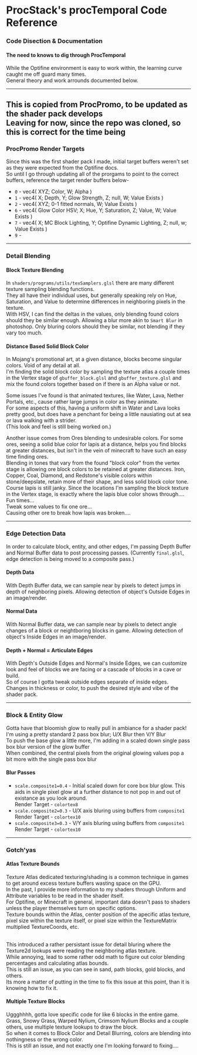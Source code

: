 # ProcStack's procTemporal Code Reference
### Code Disection & Documentation
#### The need to knows to dig through ProcTemporal
While the Optifine environment is easy to work within, the learning curve caught me off guard many times.
<br/>General theory and work arrounds documented below.

---
**This is copied from ProcPromo, to be updated as the shader pack develops**
<br/>**Leaving for now, since the repo was cloned, so this is correct for the time being**
---

### ProcPromo Render Targets
Since this was the first shader pack I made, initial target buffers weren't set as they were expected from the Optifine docs.
<br/>So until I go through updating all of the prorgams to point to the correct buffers, reference the target render buffers below-
 - `0` - vec4( XYZ; Color, W; Alpha )
 - `1` - vec4( X; Depth, Y; Glow Strength, Z; null, W; Value Exists )
 - `2` - vec4( XYZ; 0-1 fitted normals, W; Value Exists )
 - `6` - vec4( Glow Color HSV; X; Hue, Y; Saturation, Z; Value, W; Value Exists )
 - `7` - vec4( X; MC Block Lighting, Y; Optifine Dynamic Lighting, Z; null, w; Value Exists )
 - `9` - 
 
---

### Detail Blending
#### Block Texture Blending
In `shaders/programs/utils/texSamplers.glsl` there are many different texture sampling blending functions.
<br/>They all have their individual uses, but generally speaking rely on Hue, Saturation, and Value to determine differences in neighboring pixels in the texture.
<br/>With HSV, I can find the deltas in the values, only blending found colors should they be similar enough.  Allowing a blur more akin to `Smart Blur` in photoshop.  Only bluring colors should they be similar, not blending if they vary too much.

#### Distance Based Solid Block Color
In Mojang's promotional art, at a given distance, blocks become singular colors.  Void of any detail at all.
<br/>I'm finding the solid block color by sampling the texture atlas a couple times in the Vertex stage of `gbuffer_block.glsl` and `gbuffer_texture.glsl` and mix the found colors together based on if there is an Alpha value or not.

Some issues I've found is that animated textures, like Water, Lava, Nether Portals, etc., cause rather large jumps in color as they animate.
<br/>For some aspects of this, having a uniform shift in Water and Lava looks pretty good, but does have a penchant for being a little nausiating out at sea or lava walking with a strider.
<br/>(This look and feel is still being worked on.)

Another issue comes from Ores blending to undesirable colors.  For some ores, seeing a solid blue color for lapis at a distance, helps you find blocks at greater distances, but isn't in the vein of minecraft to have such an easy time finding ores.
<br/>Blending in tones that vary from the found "block color" from the vertex stage is allowing ore block colors to be retained at greater distances.  Iron, Copper, Coal, Diamond, and Redstone's visible colors within stone/deepslate, retain more of their shape, and less solid block color tone.
<br/>Course lapis is still janky.  Since the locations I'm sampling the block texture in the Vertex stage, is exactly where the lapis blue color shows through.... Fun times...
<br/>Tweak some values to fix one ore...
<br/>Causing other ore to break how lapis was broken....
 
---

### Edge Detection Data
In order to calculate block, entity, and other edges, I'm passing Depth Buffer and Normal Buffer data to post processing passes.
(Currently `final.glsl`, edge detection is being moved to a composite pass.)

#### Depth Data
With Depth Buffer data, we can sample near by pixels to detect jumps in depth of neighboring pixels.  Allowing detection of object's Outside Edges in an image/render.

#### Normal Data
With Normal Buffer data, we can sample near by pixels to detect angle changes of a block or neightboring blocks in game.  Allowing detection of object's Inside Edges in an image/render.

#### Depth + Normal = Articulate Edges
With Depth's Outside Edges and Normal's Inside Edges, we can customize look and feel of blocks we are facing or a cascade of blocks in a cave or build.
<br/>So of course I gotta tweak outside edges separate of inside edges.  Changes in thickness or color, to push the desired style and vibe of the shader pack. 
 
---

### Block & Entity Glow
Gotta have that bloomish glow to really pull in ambiance for a shader pack!
<br/>I'm using a pretty standard 2 pass box blur; U/X Blur then V/Y Blur
<br/>To push the base glow a little more, I'm adding in a scaled down single pass box blur version of the glow buffer
<br/>When combined, the central pixels from the original glowing values pop a bit more with the single pass box blur

#### Blur Passes
 - `scale.composite1=0.4` - Initial scaled down for core box blur glow.  This aids in single pixel glow at a further distance to not pop in and out of existance as you look around. <br/>Render Target - `colortex8`
 - `scale.composite2=0.3` - U/X axis bluring using buffers from `composite1` <br/>Render Target - `colortex10`
 - `scale.composite3=0.3` - V/Y axis bluring using buffers from `composite1` <br/>Render Target - `colortex10`
 
---

### Gotch'yas
#### Atlas Texture Bounds
Texture Atlas dedicated texturing/shading is a common technique in games to get around excess texture buffers wasting space on the GPU.
<br/>In the past, I provide more information to my shaders through Uniform and Attribute variables to be read in the shader itself.
<br/>For Optifine, or Minecraft in general, important data doesn't pass to shaders unless the player themselves turn on specific options.
<br/>Texture bounds within the Atlas, center position of the apecific atlas texture, pixel size within the texture itself, or pixel size within the TextureMatrix multiplied TextureCoords, etc.

<br/>This introduced a rather persistant issue for detail bluring where the Texture2d lookups were reading the neighboring atlas texture.
<br/>While annoying, lead to some rather odd math to figure out color blending percentages and calculating atlas bounds.
<br/>This is still an issue, as you can see in sand, path blocks, gold blocks, and others.
<br/>Its more a matter of putting in the time to fix this issue at this point, than it is knowing how to fix it.

#### Multiple Texture Blocks
Uggghhhh, gotta love specific code for like 6 blocks in the entire game.
<br/>Grass, Snowy Grass, Warped Nylium, Crimsom Nylium Blocks and a couple others, use multiple texture lookups to draw the block.
<br/>So when it comes to Block Color and Detail Blurring, colors are blending into nothingness or the wrong color.
<br/>This is still an issue, and not exactly one I'm looking forward to fixing....